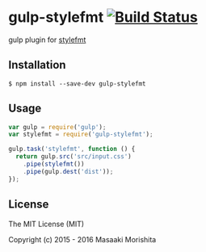 # gulp-stylefmt [![Build Status](https://travis-ci.org/morishitter/gulp-stylefmt.svg)](https://travis-ci.org/morishitter/gulp-stylefmt)

gulp plugin for [stylefmt](https://github.com/morishitter/stylefmt)

## Installation

```shell
$ npm install --save-dev gulp-stylefmt
```

## Usage

```js
var gulp = require('gulp');
var stylefmt = require('gulp-stylefmt');

gulp.task('stylefmt', function () {
  return gulp.src('src/input.css')
    .pipe(stylefmt())
    .pipe(gulp.dest('dist'));
});
```

## License

The MIT License (MIT)

Copyright (c) 2015 - 2016 Masaaki Morishita
